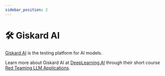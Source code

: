 ```yaml
---
sidebar_position: 2
---
```


# 🛠️ Giskard AI
[Giskard AI](https://www.giskard.ai/) is the testing platform for AI models. 

Learn more about Giskard AI at [DeepLearning.AI](https://www.deeplearning.ai/) through their short course [Red Teaming LLM Applications](https://learn.deeplearning.ai/courses/red-teaming-llm-applications).